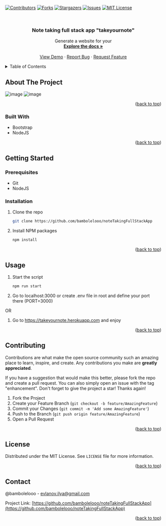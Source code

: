 <!-- Improved compatibility of back to top link: See: https://github.com/othneildrew/Best-README-Template/pull/73 -->

<a name="readme-top"></a>

<!--
*** Thanks for checking out the Best-README-Template. If you have a suggestion
*** that would make this better, please fork the repo and create a pull request
*** or simply open an issue with the tag "enhancement".
*** Don't forget to give the project a star!
*** Thanks again! Now go create something AMAZING! :D
-->

<!-- PROJECT SHIELDS -->
<!--
*** I'm using markdown "reference style" links for readability.
*** Reference links are enclosed in brackets [ ] instead of parentheses ( ).
*** See the bottom of this document for the declaration of the reference variables
*** for contributors-url, forks-url, etc. This is an optional, concise syntax you may use.
*** https://www.markdownguide.org/basic-syntax/#reference-style-links
-->

[![Contributors][contributors-shield]][contributors-url]
[![Forks][forks-shield]][forks-url]
[![Stargazers][stars-shield]][stars-url]
[![Issues][issues-shield]][issues-url]
[![MIT License][license-shield]][license-url]

<!-- PROJECT LOGO -->
<br />
<div align="center">

<h3 align="center">Note taking full stack app "takeyournote"</h3>

  <p align="center">
    Generate a website for your
    <br />
    <a href="https://github.com/bambolelooo/noteTakingFullStackApp"><strong>Explore the docs »</strong></a>
    <br />
    <br />
    <a href="https://github.com/bambolelooo/noteTakingFullStackApp">View Demo</a>
    ·
    <a href="https://github.com/bambolelooo/noteTakingFullStackApp/issues">Report Bug</a>
    ·
    <a href="https://github.com/bambolelooo/noteTakingFullStackApp/issues">Request Feature</a>
  </p>
</div>

<!-- TABLE OF CONTENTS -->
<details>
  <summary>Table of Contents</summary>
  <ol>
    <li>
      <a href="#about-the-project">About The Project</a>
      <ul>
        <li><a href="#built-with">Built With</a></li>
      </ul>
    </li>
    <li>
      <a href="#getting-started">Getting Started</a>
      <ul>
        <li><a href="#prerequisites">Prerequisites</a></li>
        <li><a href="#installation">Installation</a></li>
      </ul>
    </li>
    <li><a href="#usage">Usage</a></li>
    <li><a href="#roadmap">Roadmap</a></li>
    <li><a href="#contributing">Contributing</a></li>
    <li><a href="#license">License</a></li>
    <li><a href="#contact">Contact</a></li>
    <li><a href="#acknowledgments">Acknowledgments</a></li>
  </ol>
</details>

<!-- ABOUT THE PROJECT -->

## About The Project

![image](https://user-images.githubusercontent.com/63548697/210471389-4e32c2be-6807-42a5-a09f-b02233eec528.png)
![image](https://user-images.githubusercontent.com/63548697/210471367-244a5e1e-d3e1-40c4-baac-a7109a948a8c.png)


<p align="right">(<a href="#readme-top">back to top</a>)</p>

### Built With

-   Bootstrap
-   NodeJS

<p align="right">(<a href="#readme-top">back to top</a>)</p>

<!-- GETTING STARTED -->

## Getting Started

### Prerequisites

-   Git
-   NodeJS

### Installation

1. Clone the repo
    ```sh
    git clone https://github.com/bambolelooo/noteTakingFullStackApp
    ```
2. Install NPM packages
    ```sh
    npm install
    ```

<p align="right">(<a href="#readme-top">back to top</a>)</p>

<!-- USAGE EXAMPLES -->

## Usage

1. Start the script
    ```sh
    npm run start
    ```
2. Go to localhost:3000 or create .env file in root and define your port there (PORT=3000)

OR

1. Go to https://takeyournote.herokuapp.com and enjoy

<p align="right">(<a href="#readme-top">back to top</a>)</p>

<!-- CONTRIBUTING -->

## Contributing

Contributions are what make the open source community such an amazing place to learn, inspire, and create. Any contributions you make are **greatly appreciated**.

If you have a suggestion that would make this better, please fork the repo and create a pull request. You can also simply open an issue with the tag "enhancement".
Don't forget to give the project a star! Thanks again!

1. Fork the Project
2. Create your Feature Branch (`git checkout -b feature/AmazingFeature`)
3. Commit your Changes (`git commit -m 'Add some AmazingFeature'`)
4. Push to the Branch (`git push origin feature/AmazingFeature`)
5. Open a Pull Request

<p align="right">(<a href="#readme-top">back to top</a>)</p>

<!-- LICENSE -->

## License

Distributed under the MIT License. See `LICENSE` file for more information.

<p align="right">(<a href="#readme-top">back to top</a>)</p>

<!-- CONTACT -->

## Contact

@bambolelooo - evlanov.ilya@gmail.com

Project Link: [https://github.com/bambolelooo/noteTakingFullStackApp](https://github.com/bambolelooo/noteTakingFullStackApp)

<p align="right">(<a href="#readme-top">back to top</a>)</p>


<!-- MARKDOWN LINKS & IMAGES -->
<!-- https://www.markdownguide.org/basic-syntax/#reference-style-links -->

[contributors-shield]: https://img.shields.io/github/contributors/bambolelooo/noteTakingFullStackApp.svg?style=for-the-badge
[contributors-url]: https://github.com/bambolelooo/noteTakingFullStackApp/graphs/contributors
[forks-shield]: https://img.shields.io/github/forks/bambolelooo/noteTakingFullStackApp.svg?style=for-the-badge
[forks-url]: https://github.com/bambolelooo/noteTakingFullStackApp/network/members
[stars-shield]: https://img.shields.io/github/stars/bambolelooo/noteTakingFullStackApp.svg?style=for-the-badge
[stars-url]: https://github.com/bambolelooo/noteTakingFullStackApp/stargazers
[issues-shield]: https://img.shields.io/github/issues/bambolelooo/noteTakingFullStackApp.svg?style=for-the-badge
[issues-url]: https://github.com/bambolelooo/noteTakingFullStackApp/issues
[license-shield]: https://img.shields.io/github/license/bambolelooo/noteTakingFullStackApp.svg?style=for-the-badge
[license-url]: https://github.com/bambolelooo/noteTakingFullStackApp/blob/master/LICENSE
[linkedin-shield]: https://img.shields.io/badge/-LinkedIn-black.svg?style=for-the-badge&logo=linkedin&colorB=555
[linkedin-url]: https://linkedin.com/in/linkedin_username
[product-screenshot]: images/screenshot.png
[next.js]: https://img.shields.io/badge/next.js-000000?style=for-the-badge&logo=nextdotjs&logoColor=white
[next-url]: https://nextjs.org/
[react.js]: https://img.shields.io/badge/React-20232A?style=for-the-badge&logo=react&logoColor=61DAFB
[react-url]: https://reactjs.org/
[vue.js]: https://img.shields.io/badge/Vue.js-35495E?style=for-the-badge&logo=vuedotjs&logoColor=4FC08D
[vue-url]: https://vuejs.org/
[angular.io]: https://img.shields.io/badge/Angular-DD0031?style=for-the-badge&logo=angular&logoColor=white
[angular-url]: https://angular.io/
[svelte.dev]: https://img.shields.io/badge/Svelte-4A4A55?style=for-the-badge&logo=svelte&logoColor=FF3E00
[svelte-url]: https://svelte.dev/
[laravel.com]: https://img.shields.io/badge/Laravel-FF2D20?style=for-the-badge&logo=laravel&logoColor=white
[laravel-url]: https://laravel.com
[bootstrap.com]: https://img.shields.io/badge/Bootstrap-563D7C?style=for-the-badge&logo=bootstrap&logoColor=white
[bootstrap-url]: https://getbootstrap.com
[jquery.com]: https://img.shields.io/badge/jQuery-0769AD?style=for-the-badge&logo=jquery&logoColor=white
[jquery-url]: https://jquery.com
